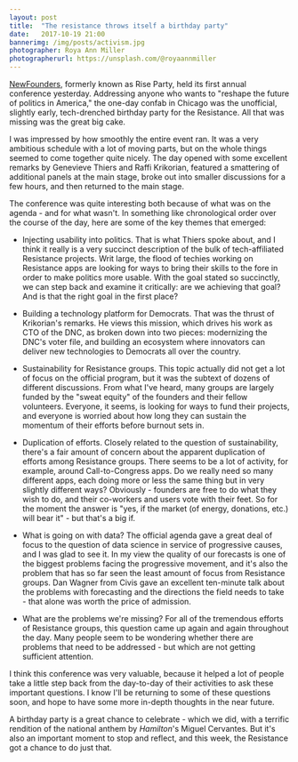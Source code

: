 ```yaml
---
layout: post
title:  "The resistance throws itself a birthday party"
date:   2017-10-19 21:00
bannerimg: /img/posts/activism.jpg
photographer: Roya Ann Miller
photographerurl: https://unsplash.com/@royaannmiller
---
```


[NewFounders](http://www.riseparty.org/), formerly known as Rise Party, held its first annual conference yesterday. Addressing anyone who wants to "reshape the future of politics in America," the one-day confab in Chicago was the unofficial, slightly early, tech-drenched birthday party for the Resistance. All that was missing was the great big cake.

I was impressed by how smoothly the entire event ran. It was a very ambitious schedule with a lot of moving parts, but on the whole things seemed to come together quite nicely. The day opened with some excellent remarks by Genevieve Thiers and Raffi Krikorian, featured a smattering of additional panels at the main stage, broke out into smaller discussions for a few hours, and then returned to the main stage.

The conference was quite interesting both because of what was on the agenda - and for what wasn't. In something like chronological order over the course of the day, here are some of the key themes that emerged:

* Injecting usability into politics. That is what Thiers spoke about, and I think it really is a very succinct description of the bulk of tech-affiliated Resistance projects. Writ large, the flood of techies working on Resistance apps are looking for ways to bring their skills to the fore in order to make politics more usable. With the goal stated so succinctly, we can step back and examine it critically: are we achieving that goal? And is that the right goal in the first place?

* Building a technology platform for Democrats. That was the thrust of Krikorian's remarks. He views this mission, which drives his work as CTO of the DNC, as broken down into two pieces: modernizing the DNC's voter file, and building an ecosystem where innovators can deliver new technologies to Democrats all over the country.

* Sustainability for Resistance groups. This topic actually did not get a lot of focus on the official program, but it was the subtext of dozens of different discussions. From what I've heard, many groups are largely funded by the "sweat equity" of the founders and their fellow volunteers. Everyone, it seems, is looking for ways to fund their projects, and everyone is worried about how long they can sustain the momentum of their efforts before burnout sets in.

* Duplication of efforts. Closely related to the question of sustainability, there's a fair amount of concern about the apparent duplication of efforts among Resistance groups. There seems to be a lot of activity, for example, around Call-to-Congress apps. Do we really need so many different apps, each doing more or less the same thing but in very slightly different ways? Obviously - founders are free to do what they wish to do, and their co-workers and users vote with their feet. So for the moment the answer is "yes, if the market (of energy, donations, etc.) will bear it" - but that's a big if.

* What is going on with data? The official agenda gave a great deal of focus to the question of data science in service of progressive causes, and I was glad to see it. In my view the quality of our forecasts is one of the biggest problems facing the progressive movement, and it's also the problem that has so far seen the least amount of focus from Resistance groups. Dan Wagner from Civis gave an excellent ten-minute talk about the problems with forecasting and the directions the field needs to take - that alone was worth the price of admission.

* What are the problems we're missing? For all of the tremendous efforts of Resistance groups, this question came up again and again throughout the day. Many people seem to be wondering whether there are problems that need to be addressed - but which are not getting sufficient attention.

I think this conference was very valuable, because it helped a lot of people take a little step back from the day-to-day of their activities to ask these important questions. I know I'll be returning to some of these questions soon, and hope to have some more in-depth thoughts in the near future.

A birthday party is a great chance to celebrate - which we did, with a terrific rendition of the national anthem by _Hamilton_'s Miguel Cervantes. But it's also an important moment to stop and reflect, and this week, the Resistance got a chance to do just that.